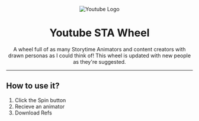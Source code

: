 <p align="center"><img src="https://upload.wikimedia.org/wikipedia/commons/0/09/YouTube_full-color_icon_%282017%29.svg" alt="Youtube Logo"></p>

<h1 align="center">Youtube STA Wheel</h1>

<p align="center">A wheel full of as many Storytime Animators and content creators with drawn personas as I could think of! This wheel is updated with new people as they're suggested.</p>

<hr>
  
## How to use it?

1.   Click the Spin button
2.   Recieve an animator
3.   Download Refs 
